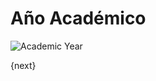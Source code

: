 # Año Académico

<img class="screenshot" alt="Academic Year" src="/docs/assets/img/schools/setup/academic-year.png">

{next}
